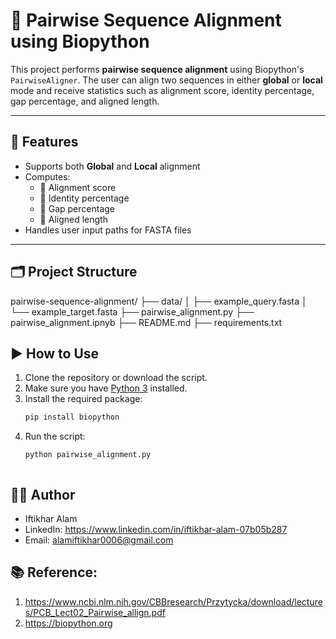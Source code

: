 # 🧬 Pairwise Sequence Alignment using Biopython

This project performs **pairwise sequence alignment** using Biopython's `PairwiseAligner`. The user can align two sequences in either **global** or **local** mode and receive statistics such as alignment score, identity percentage, gap percentage, and aligned length.

---

## 📌 Features

- Supports both **Global** and **Local** alignment
- Computes:
  - 🔹 Alignment score
  - 🔹 Identity percentage
  - 🔹 Gap percentage
  - 🔹 Aligned length
- Handles user input paths for FASTA files


---

## 🗂️ Project Structure
pairwise-sequence-alignment/
├── data/
│ ├── example_query.fasta
│ └── example_target.fasta
├── pairwise_alignment.py
├── pairwise_alignment.ipnyb
├── README.md
├── requirements.txt

## ▶️ How to Use

1. Clone the repository or download the script.
2. Make sure you have [Python 3](https://www.python.org/) installed.
3. Install the required package:
   ```bash
   pip install biopython
4. Run the script:
   ```bash
   python pairwise_alignment.py



## 👨‍💻 Author
- Iftikhar Alam
- LinkedIn: https://www.linkedin.com/in/iftikhar-alam-07b05b287
- Email: alamiftikhar0006@gmail.com

## 📚 Reference:
1. https://www.ncbi.nlm.nih.gov/CBBresearch/Przytycka/download/lectures/PCB_Lect02_Pairwise_allign.pdf
2. https://biopython.org






